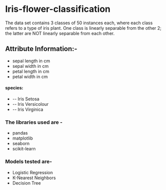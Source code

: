 # Iris-flower-classification
The data set contains 3 classes of 50 instances each, where each class refers to a type of iris plant. One class is linearly separable from the other 2; the latter are NOT linearly separable from each other.

## Attribute Information:-

* sepal length in cm
* sepal width in cm
* petal length in cm
* petal width in cm

#### species:
* -- Iris Setosa 
* -- Iris Versicolour 
* -- Iris Virginica

### The libraries used are -
* pandas
* matplotlib
* seaborn
* scikit-learn

### Models tested are-
* Logistic Regression
* K-Nearest Neighbors
* Decision Tree

